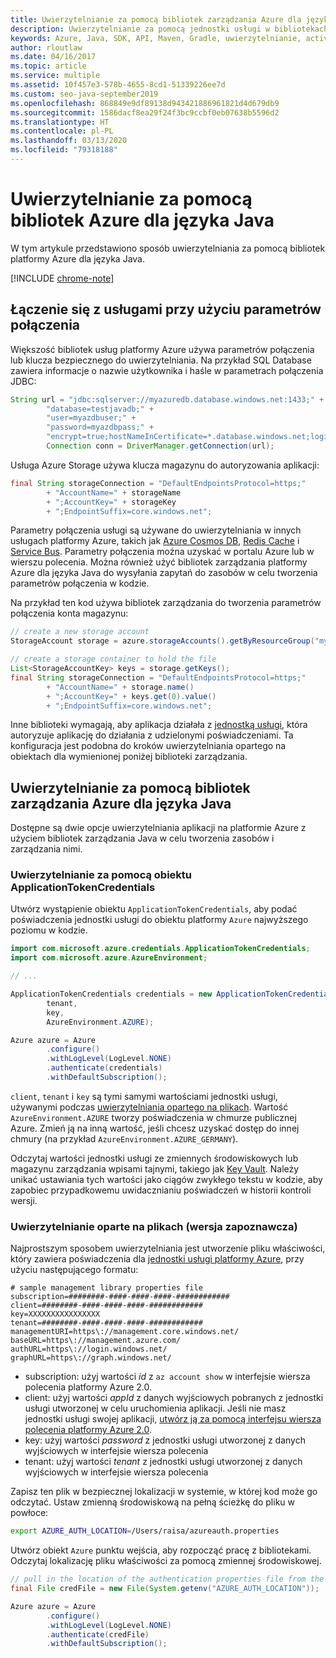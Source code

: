 ```yaml
---
title: Uwierzytelnianie za pomocą bibliotek zarządzania Azure dla języka Java
description: Uwierzytelnianie za pomocą jednostki usługi w bibliotekach zarządzania platformy Azure dla języka Java
keywords: Azure, Java, SDK, API, Maven, Gradle, uwierzytelnianie, active directory, jednostka usługi
author: rloutlaw
ms.date: 04/16/2017
ms.topic: article
ms.service: multiple
ms.assetid: 10f457e3-578b-4655-8cd1-51339226ee7d
ms.custom: seo-java-september2019
ms.openlocfilehash: 868849e9df89138d943421886961821d4d679db9
ms.sourcegitcommit: 1586dacf8ea29f24f3bc9ccbf0eb07638b5596d2
ms.translationtype: HT
ms.contentlocale: pl-PL
ms.lasthandoff: 03/13/2020
ms.locfileid: "79318188"
---
```

# <a name="authenticate-with-the-azure-libraries-for-java"></a>Uwierzytelnianie za pomocą bibliotek Azure dla języka Java

W tym artykule przedstawiono sposób uwierzytelniania za pomocą bibliotek platformy Azure dla języka Java.

[!INCLUDE [chrome-note](includes/chrome-note.md)]

## <a name="connect-to-services-with-connection-strings"></a>Łączenie się z usługami przy użyciu parametrów połączenia

Większość bibliotek usług platformy Azure używa parametrów połączenia lub klucza bezpiecznego do uwierzytelniania. Na przykład SQL Database zawiera informacje o nazwie użytkownika i haśle w parametrach połączenia JDBC:

```java
String url = "jdbc:sqlserver://myazuredb.database.windows.net:1433;" +
        "database=testjavadb;" +
        "user=myazdbuser;" +
        "password=myazdbpass;" +
        "encrypt=true;hostNameInCertificate=*.database.windows.net;loginTimeout=30;";
        Connection conn = DriverManager.getConnection(url);
```

Usługa Azure Storage używa klucza magazynu do autoryzowania aplikacji:

```java
final String storageConnection = "DefaultEndpointsProtocol=https;"
        + "AccountName=" + storageName
        + ";AccountKey=" + storageKey
        + ";EndpointSuffix=core.windows.net";
```

Parametry połączenia usługi są używane do uwierzytelniania w innych usługach platformy Azure, takich jak [Azure Cosmos DB](https://docs.microsoft.com/azure/cosmos-db/sql-api-java-application#UseService), [Redis Cache](https://docs.microsoft.com/azure/redis-cache/cache-java-get-started) i [Service Bus](https://docs.microsoft.com/azure/service-bus-messaging/service-bus-java-how-to-use-queues). Parametry połączenia można uzyskać w portalu Azure lub w wierszu polecenia.  Można również użyć bibliotek zarządzania platformy Azure dla języka Java do wysyłania zapytań do zasobów w celu tworzenia parametrów połączenia w kodzie.

Na przykład ten kod używa bibliotek zarządzania do tworzenia parametrów połączenia konta magazynu:

```java
// create a new storage account
StorageAccount storage = azure.storageAccounts().getByResourceGroup("myResourceGroup","myStorageAccount");

// create a storage container to hold the file
List<StorageAccountKey> keys = storage.getKeys();
final String storageConnection = "DefaultEndpointsProtocol=https;"
        + "AccountName=" + storage.name()
        + ";AccountKey=" + keys.get(0).value()
        + ";EndpointSuffix=core.windows.net";
```

Inne biblioteki wymagają, aby aplikacja działała z [jednostką usługi](https://docs.microsoft.com/azure/active-directory/develop/active-directory-application-objects), która autoryzuje aplikację do działania z udzielonymi poświadczeniami. Ta konfiguracja jest podobna do kroków uwierzytelniania opartego na obiektach dla wymienionej poniżej biblioteki zarządzania.

<a name="mgmt-auth"></a>

##  <a name="authenticate-with-the-azure-management-libraries-for-java"></a>Uwierzytelnianie za pomocą bibliotek zarządzania Azure dla języka Java

Dostępne są dwie opcje uwierzytelniania aplikacji na platformie Azure z użyciem bibliotek zarządzania Java w celu tworzenia zasobów i zarządzania nimi.

### <a name="authenticate-with-an-applicationtokencredentials-object"></a>Uwierzytelnianie za pomocą obiektu ApplicationTokenCredentials

Utwórz wystąpienie obiektu `ApplicationTokenCredentials`, aby podać poświadczenia jednostki usługi do obiektu platformy `Azure` najwyższego poziomu w kodzie.

```java
import com.microsoft.azure.credentials.ApplicationTokenCredentials;
import com.microsoft.azure.AzureEnvironment;

// ...

ApplicationTokenCredentials credentials = new ApplicationTokenCredentials(client,
        tenant,
        key,
        AzureEnvironment.AZURE);

Azure azure = Azure
        .configure()
        .withLogLevel(LogLevel.NONE)
        .authenticate(credentials)
        .withDefaultSubscription();
```

`client`, `tenant` i `key` są tymi samymi wartościami jednostki usługi, używanymi podczas [uwierzytelniania opartego na plikach](#mgmt-file). Wartość `AzureEnvironment.AZURE` tworzy poświadczenia w chmurze publicznej Azure. Zmień ją na inną wartość, jeśli chcesz uzyskać dostęp do innej chmury (na przykład `AzureEnvironment.AZURE_GERMANY`).

 Odczytaj wartości jednostki usługi ze zmiennych środowiskowych lub magazynu zarządzania wpisami tajnymi, takiego jak [Key Vault](/azure/key-vault/key-vault-whatis). Należy unikać ustawiania tych wartości jako ciągów zwykłego tekstu w kodzie, aby zapobiec przypadkowemu uwidacznianiu poświadczeń w historii kontroli wersji.

<a name="mgmt-file"></a>

### <a name="file-based-authentication-preview"></a>Uwierzytelnianie oparte na plikach (wersja zapoznawcza)

Najprostszym sposobem uwierzytelniania jest utworzenie pliku właściwości, który zawiera poświadczenia dla [jednostki usługi platformy Azure](https://docs.microsoft.com/azure/active-directory/develop/active-directory-application-objects), przy użyciu następującego formatu:

```text
# sample management library properties file
subscription=########-####-####-####-############
client=########-####-####-####-############
key=XXXXXXXXXXXXXXXX
tenant=########-####-####-####-############
managementURI=https\://management.core.windows.net/
baseURL=https\://management.azure.com/
authURL=https\://login.windows.net/
graphURL=https\://graph.windows.net/
```

- subscription: użyj wartości *id* z `az account show` w interfejsie wiersza polecenia platformy Azure 2.0.
- client: użyj wartości *appId* z danych wyjściowych pobranych z jednostki usługi utworzonej w celu uruchomienia aplikacji. Jeśli nie masz jednostki usługi swojej aplikacji, [utwórz ją za pomocą interfejsu wiersza polecenia platformy Azure 2.0](https://docs.microsoft.com/cli/azure/create-an-azure-service-principal-azure-cli).
- key: użyj wartości *password* z jednostki usługi utworzonej z danych wyjściowych w interfejsie wiersza polecenia
- tenant: użyj wartości *tenant* z jednostki usługi utworzonej z danych wyjściowych w interfejsie wiersza polecenia

Zapisz ten plik w bezpiecznej lokalizacji w systemie, w której kod może go odczytać. Ustaw zmienną środowiskową na pełną ścieżkę do pliku w powłoce:

```bash
export AZURE_AUTH_LOCATION=/Users/raisa/azureauth.properties
```

Utwórz obiekt `Azure` punktu wejścia, aby rozpocząć pracę z bibliotekami. Odczytaj lokalizację pliku właściwości za pomocą zmiennej środowiskowej.

```java
// pull in the location of the authentication properties file from the environment
final File credFile = new File(System.getenv("AZURE_AUTH_LOCATION"));

Azure azure = Azure
        .configure()
        .withLogLevel(LogLevel.NONE)
        .authenticate(credFile)
        .withDefaultSubscription();
```
